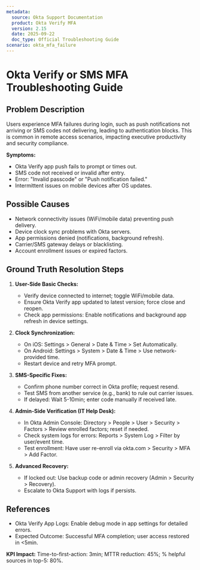 ```yaml
---
metadata:
  source: Okta Support Documentation
  product: Okta Verify MFA
  version: 2.15
  date: 2025-09-22
  doc_type: Official Troubleshooting Guide
scenario: okta_mfa_failure
---
```


# Okta Verify or SMS MFA Troubleshooting Guide

## Problem Description
Users experience MFA failures during login, such as push notifications not arriving or SMS codes not delivering, leading to authentication blocks. This is common in remote access scenarios, impacting executive productivity and security compliance.

**Symptoms:**
- Okta Verify app push fails to prompt or times out.
- SMS code not received or invalid after entry.
- Error: "Invalid passcode" or "Push notification failed."
- Intermittent issues on mobile devices after OS updates.

## Possible Causes
- Network connectivity issues (WiFi/mobile data) preventing push delivery.
- Device clock sync problems with Okta servers.
- App permissions denied (notifications, background refresh).
- Carrier/SMS gateway delays or blacklisting.
- Account enrollment issues or expired factors.

## Ground Truth Resolution Steps
1. **User-Side Basic Checks:**
   - Verify device connected to internet; toggle WiFi/mobile data.
   - Ensure Okta Verify app updated to latest version; force close and reopen.
   - Check app permissions: Enable notifications and background app refresh in device settings.

2. **Clock Synchronization:**
   - On iOS: Settings > General > Date & Time > Set Automatically.
   - On Android: Settings > System > Date & Time > Use network-provided time.
   - Restart device and retry MFA prompt.

3. **SMS-Specific Fixes:**
   - Confirm phone number correct in Okta profile; request resend.
   - Test SMS from another service (e.g., bank) to rule out carrier issues.
   - If delayed: Wait 5-10min; enter code manually if received late.

4. **Admin-Side Verification (IT Help Desk):**
   - In Okta Admin Console: Directory > People > User > Security > Factors > Review enrolled factors; reset if needed.
   - Check system logs for errors: Reports > System Log > Filter by user/event time.
   - Test enrollment: Have user re-enroll via okta.com > Security > MFA > Add Factor.

5. **Advanced Recovery:**
   - If locked out: Use backup code or admin recovery (Admin > Security > Recovery).
   - Escalate to Okta Support with logs if persists.

## References
- Okta Verify App Logs: Enable debug mode in app settings for detailed errors.
- Expected Outcome: Successful MFA completion; user access restored in <5min.

**KPI Impact:** Time-to-first-action: 3min; MTTR reduction: 45%; % helpful sources in top-5: 80%.
